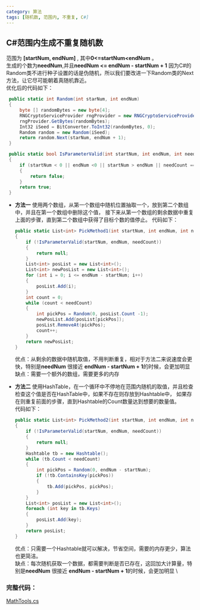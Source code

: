 ```yaml
---
category: 算法
tags: [随机数, 范围内, 不重复, C#]
---
```



## C#范围内生成不重复随机数

范围为 **[startNum, endNum]** , 其中**0&lt;=startNum&lt;endNum** 。  
生成的个数为**needNum**,并且**needNum &lt;= endNum - startNum + 1**
因为C#的Random类不进行种子设置的话是伪随机，所以我们要改进一下Random类的Next方法，让它尽可能朝着真随机靠近。\
优化后的代码如下：
```c#
 public static int Random(int starNum, int endNum)
 {
     byte [] randomBytes = new byte[4];
     RNGCryptoServiceProvider rngProvider = new RNGCryptoServiceProvider();
     rngProvider.GetBytes(randomBytes);
     Int32 iSeed = BitConverter.ToInt32(randomBytes, 0);
     Random random = new Random(iSeed);
     return random.Next(starNum, endNum + 1);
 }

 public static bool IsParameterValid(int startNum, int endNum, int needCount)
 {
     if (startNum < 0 || endNum <0 || startNum > endNum || needCount == 0 || needCount > endNum - startNum + 1)
     {
         return false;
     }
     return true;
 }
```


- **方法一** 
    使用两个数组，从第一个数组中随机位置抽取一个，放到第二个数组中，并且在第一个数组中删除这个值，
    接下来从第一个数组的剩余数据中重复上面的步骤，直到第二个数组中获得了目标个数的值停止。
    代码如下：
    ```c#
    public static List<int> PickMethod1(int startNum, int endNum, int needCount)
    {
        if (!IsParameterValid(startNum, endNum, needCount))
        {
            return null;
        }
        List<int> posList = new List<int>();
        List<int> newPosList = new List<int>();
        for (int i = 0; i <= endNum - startNum; i++)
        {
            posList.Add(i);
        }
        int count = 0;
        while (count < needCount)
        {
            int pickPos = Random(0, posList.Count -1);
            newPosList.Add(posList[pickPos]);
            posList.RemoveAt(pickPos);
            count++;
        }
        return newPosList;
    }
    ```

    优点：从剩余的数据中随机取值，不用判断重复，相对于方法二来说速度会更快，特别是**needNum** 很接近 **endNum - startNum + 1**的时候，会更加明显\
    缺点：需要一个额外的数组，需要更多的内存

    
- **方法二** 
    使用HashTable，在一个循环中不停地在范围内随机的取值，并且检查检查这个值是否在HashTable中，如果不存在则存放到Hashtable中，
    如果存在则重复前面的步骤，直到Hashtable的Count数量达到想要的数量值。\
    代码如下：
    ```c#
    public static List<int> PickMethod2(int startNum, int endNum, int needCount)
    {
        if (!IsParameterValid(startNum, endNum, needCount))
        {
            return null;
        }
        Hashtable tb = new Hashtable();
        while (tb.Count < needCount)
        {
            int pickPos = Random(0, endNum - startNum);
            if (!tb.ContainsKey(pickPos))
            {
                tb.Add(pickPos, pickPos);
            }
        }
        List<int> posList = new List<int>();
        foreach (int key in tb.Keys)
        {
            posList.Add(key);
        }
        return posList;
    }
    ```
    优点：只需要一个Hashtable就可以解决，节省空间，需要的内存更少，算法也更简洁。\
    缺点：每次随机获取一个数据，都需要判断是否已存在，这回加大计算量，特别是**needNum** 很接近 **endNum - startNum + 1**的时候，会更加明显 \



### 完整代码：
<a href="https://linkliu.github.io/game-tech-post/assets/codes/csharp/MathTools.cs" download>MathTools.cs</a>
